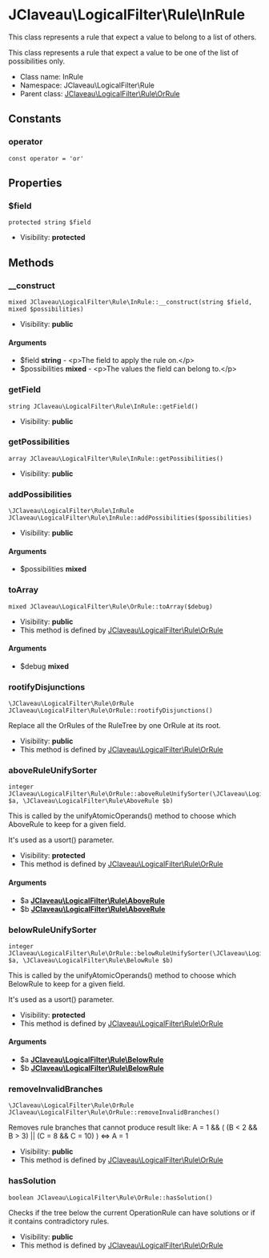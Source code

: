 JClaveau\LogicalFilter\Rule\InRule
===============

This class represents a rule that expect a value to belong to a list of others.

This class represents a rule that expect a value to be one of the list of
possibilities only.


* Class name: InRule
* Namespace: JClaveau\LogicalFilter\Rule
* Parent class: [JClaveau\LogicalFilter\Rule\OrRule](JClaveau-LogicalFilter-Rule-OrRule.md)



Constants
----------


### operator

    const operator = 'or'





Properties
----------


### $field

    protected string $field





* Visibility: **protected**


Methods
-------


### __construct

    mixed JClaveau\LogicalFilter\Rule\InRule::__construct(string $field, mixed $possibilities)





* Visibility: **public**


#### Arguments
* $field **string** - &lt;p&gt;The field to apply the rule on.&lt;/p&gt;
* $possibilities **mixed** - &lt;p&gt;The values the field can belong to.&lt;/p&gt;



### getField

    string JClaveau\LogicalFilter\Rule\InRule::getField()





* Visibility: **public**




### getPossibilities

    array JClaveau\LogicalFilter\Rule\InRule::getPossibilities()





* Visibility: **public**




### addPossibilities

    \JClaveau\LogicalFilter\Rule\InRule JClaveau\LogicalFilter\Rule\InRule::addPossibilities($possibilities)





* Visibility: **public**


#### Arguments
* $possibilities **mixed**



### toArray

    mixed JClaveau\LogicalFilter\Rule\OrRule::toArray($debug)





* Visibility: **public**
* This method is defined by [JClaveau\LogicalFilter\Rule\OrRule](JClaveau-LogicalFilter-Rule-OrRule.md)


#### Arguments
* $debug **mixed**



### rootifyDisjunctions

    \JClaveau\LogicalFilter\Rule\OrRule JClaveau\LogicalFilter\Rule\OrRule::rootifyDisjunctions()

Replace all the OrRules of the RuleTree by one OrRule at its root.



* Visibility: **public**
* This method is defined by [JClaveau\LogicalFilter\Rule\OrRule](JClaveau-LogicalFilter-Rule-OrRule.md)




### aboveRuleUnifySorter

    integer JClaveau\LogicalFilter\Rule\OrRule::aboveRuleUnifySorter(\JClaveau\LogicalFilter\Rule\AboveRule $a, \JClaveau\LogicalFilter\Rule\AboveRule $b)

This is called by the unifyAtomicOperands() method to choose which AboveRule
to keep for a given field.

It's used as a usort() parameter.

* Visibility: **protected**
* This method is defined by [JClaveau\LogicalFilter\Rule\OrRule](JClaveau-LogicalFilter-Rule-OrRule.md)


#### Arguments
* $a **[JClaveau\LogicalFilter\Rule\AboveRule](JClaveau-LogicalFilter-Rule-AboveRule.md)**
* $b **[JClaveau\LogicalFilter\Rule\AboveRule](JClaveau-LogicalFilter-Rule-AboveRule.md)**



### belowRuleUnifySorter

    integer JClaveau\LogicalFilter\Rule\OrRule::belowRuleUnifySorter(\JClaveau\LogicalFilter\Rule\BelowRule $a, \JClaveau\LogicalFilter\Rule\BelowRule $b)

This is called by the unifyAtomicOperands() method to choose which BelowRule
to keep for a given field.

It's used as a usort() parameter.

* Visibility: **protected**
* This method is defined by [JClaveau\LogicalFilter\Rule\OrRule](JClaveau-LogicalFilter-Rule-OrRule.md)


#### Arguments
* $a **[JClaveau\LogicalFilter\Rule\BelowRule](JClaveau-LogicalFilter-Rule-BelowRule.md)**
* $b **[JClaveau\LogicalFilter\Rule\BelowRule](JClaveau-LogicalFilter-Rule-BelowRule.md)**



### removeInvalidBranches

    \JClaveau\LogicalFilter\Rule\OrRule JClaveau\LogicalFilter\Rule\OrRule::removeInvalidBranches()

Removes rule branches that cannot produce result like:
A = 1 && ( (B < 2 && B > 3) || (C = 8 && C = 10) ) <=> A = 1



* Visibility: **public**
* This method is defined by [JClaveau\LogicalFilter\Rule\OrRule](JClaveau-LogicalFilter-Rule-OrRule.md)




### hasSolution

    boolean JClaveau\LogicalFilter\Rule\OrRule::hasSolution()

Checks if the tree below the current OperationRule can have solutions
or if it contains contradictory rules.



* Visibility: **public**
* This method is defined by [JClaveau\LogicalFilter\Rule\OrRule](JClaveau-LogicalFilter-Rule-OrRule.md)



